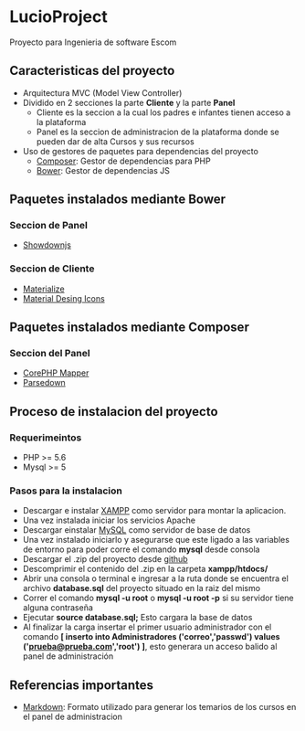 # LucioProject
Proyecto para Ingenieria de software Escom

## Caracteristicas del proyecto
* Arquitectura MVC (Model View Controller)
* Dividido en 2 secciones la parte **Cliente** y la parte **Panel** 
  * Cliente es la seccion a la cual los padres e infantes tienen acceso a la plataforma
  * Panel es la seccion de administracion de la plataforma donde se pueden dar de alta Cursos y sus recursos
* Uso de gestores de paquetes para dependencias del proyecto
  * [Composer](https://getcomposer.org/): Gestor de dependencias para PHP
  * [Bower](http://bower.io/): Gestor de dependencias JS

## Paquetes instalados mediante Bower

### Seccion de Panel
* [Showdownjs](https://github.com/showdownjs/showdown)

### Seccion de Cliente
* [Materialize](http://materializecss.com/)
* [Material Desing Icons](https://design.google.com/icons/)

## Paquetes instalados mediante Composer

### Seccion del Panel
* [CorePHP Mapper](https://github.com/danteay/CorePHPMapper)
* [Parsedown](https://github.com/erusev/parsedown)

## Proceso de instalacion del proyecto

### Requerimeintos
* PHP >= 5.6
* Mysql >= 5

### Pasos para la instalacion
* Descargar e instalar [XAMPP](https://www.apachefriends.org/es/index.html) como servidor para montar la aplicacion.
* Una vez instalada iniciar los servicios Apache
* Descargar einstalar [MySQL](https://www.mysql.com/) como servidor de base de datos
* Una vez instalado iniciarlo y asegurarse que este ligado a las variables de entorno para poder corre el comando **mysql** desde consola
* Descargar el .zip del proyecto desde [github](https://github.com/danteay/LucioProject) 
* Descomprimir el contenido del .zip en la carpeta **xampp/htdocs/**
* Abrir una consola o terminal e ingresar a la ruta donde se encuentra el archivo **database.sql** del proyecto situado en la raiz del mismo
* Correr el comando **mysql -u root** o **mysql -u root -p** si su servidor tiene alguna contraseña
* Ejecutar **source database.sql;** Esto cargara la base de datos
* Al finalizar la carga insertar el primer usuario administrador con el comando **[ inserto into Administradores ('correo','passwd') values ('prueba@prueba.com','root') ]**, esto generara un acceso balido al panel de administración

## Referencias importantes
* [Markdown](https://github.com/adam-p/markdown-here/wiki/Markdown-Cheatsheet): Formato utilizado para generar los temarios de los cursos en el panel de administracion
